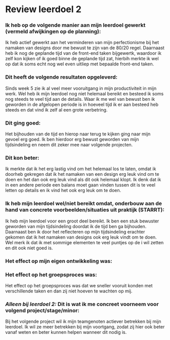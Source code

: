 # Review leerdoel 2

### Ik heb op de volgende manier aan mijn leerdoel gewerkt (vermeld afwijkingen op de planning):
Ik heb actief gewerkt aan het verminderen van mijn perfectionisme bij het namaken van designs door me bewust te zijn van de 80/20 regel. Daarnaast heb ik nog de geplande tijd van de front-end taken bijgewertk, waardoor ik zelf kon kijken of ik goed binne  de geplande tijd zat, hierbih merkte ik wel op dat ik soms echt nog wel even uitliep met bepaalde front-end taken.

### Dit heeft de volgende resultaten opgeleverd:
Sinds week 5 zie ik al veel meer vooruitgang in mijn productiviteit in mijn werk. Wel heb ik mijn leerdoel nog niet helemaal bereikt en besteed ik soms nog steeds te veel tijd aan de details. Waar ik me wel van bewust ben ik geworden in de afgelopen periode is in hoeveel tijd ik er aan besteed heb steeds en dat vind ik zelf al een grote verbetring.


### Dit ging goed:
Het bijhouden van de tijd en hierop naar terug te kijken ging naar mijn gevoel erg goed. Ik ben hierdoor erg bewust geworden van mijn tijdsindeling en neem dit zeker mee naar volgende projecten.


### Dit kon beter:
Ik merkte dat ik het erg lastig vind om het helemaal los te laten, omdat ik doorheb gekregen dat ik het namaken van een design erg leuk vind om te doen en het dan ook erg leuk vind als dit ook helemaal klopt. Ik denk dat ik in een andere periode een balans moet gaan vinden tussen dit is te veel letten op details en ik vind het ook erg leuk om te doen.


### Ik heb mijn leerdoel wel/niet bereikt omdat, onderbouw aan de hand van concrete voorbeelden/situaties uit praktijk (STARRT):
Ik heb mijn leerdoel voor een groot deel bereikt. Ik ben een stuk bewuster geworden van mijn tijdsindeling doordat ik de tijd ben ga bijhouden. Daarnaast ben ik door het reflecteren op mijn tijdsindeling erachter gekomen dat ik het namaken van designs ook erg leuk vindt om te doen. Wel merk ik dat ik met sommige elementen te veel puntjes op de i wil zetten en dit ook niet goed is.


### Het effect op mijn eigen ontwikkeling was:



### Het effect op het groepsproces was:
Het effect op het groepsproces was dat we sneller vooruit konden met verschillende taken en dan zij niet hoeven te wachten op mij. 


### _Alleen bij leerdoel 2:_ Dit is wat ik me concreet voorneem voor volgend project/stage/minor:
Bij het volgende project wil ik mijn teamgenoten actiever betrekken bij mijn leerdoel. Ik wil ze meer betrekken bij mijn voortgang, zodat zij hier ook beter vanaf weten en beter kunnen helpen wanneer dit nodig is.